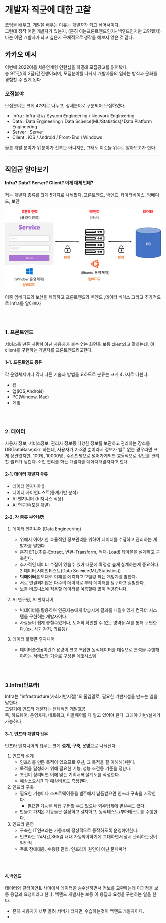# 개발자 직군에 대한 고찰
코딩을 배우고, 개발을 배우는 이유는 개발자가 되고 싶어서이다.   
그런데 정작 어떤 개발자가 있는지, (흔히 아는프론트엔드인지- 백엔드인지만 고민했지)
나는 어떤 개발자가 되고 싶은지 구체적으로 생각을 해보지 않은 것 같다. 

## 카카오 예시
이번에 2022여름 채용연계형 인턴십을 하길래 모집공고를 읽어봤다.    
총 9주간(약 2달)간 진행이되며, 모집분야를 나눠서 개발자들의 일하는 방식과 문화를 경험할 수 있게 된다. 

### 모집분야 
모집분야는 크게 4가지로 나누고, 상세분야로 구분되어 모집하였다. 

- Infra : Infra 개발/ System Engineering / Network Engineering
- Data : Data Engineering / Data Science(ML/Statistics)/ Data Platform Engineering
- Server :  Server
- Client : iOS / Android / Front-End / Windows

물론 개발 분야가 위 분야가 전부는 아니지만, 그래도 이것들 위주로 알아보고자 한다.

---

## 직업군 알아보기 
#### Infra? Data? Server? Client? 이게 대체 먼데?
저는 개발자 종류를 크게 5가지로 나눠봤다. 
프론트엔드, 백엔드, 데이터베이스, 임베디드, 보안 

<p align = center><img src = "../images/0.job/0-1.developmentType.png"></p>

이중 임베디드와 보안을 제외하고 
프론트엔드와  벡엔드 ,데이터 베이스 그리고 추가적으로 Infra를 알아보자 

<br></br>

### 1. 프론트엔드
서비스를 만든 사람이 아닌 사용자가 볼수 있는 화면을 보통 client라고 말하는데, 
이 client를 구현하는 개발자를 프론트엔드라고한다. 

#### 1-1. 프론트엔드 종류 
각 운영체제마다 각자 다른 기술과 방법을 요하므로 분류는 크게 4가지로 나뉜다.
 - 웹
 - 앱(iOS,Android)
 - PC(Window, Mac)
 - 게임

<br></br>

### 2. 데이터 
사용자 정보, 서비스정보, 관리자 정보등 다양한 정보를 보관하고 관리하는 장소를 DB(DataBase)라고 하는데,
사용자가 2~3명 뿐이라서 정보가 별로 없는 경우라면 크게 상관없지만, 100명, 10000명 , 수십만명으로 넘어가게되면 
효율적으로 정보를 관리할 필요가 생긴다.
이런 관리를 하는 개발자를 데이터개발자라고 한다. 

#### 2-1. 데이터 개발자 종류 
 - 데이터 엔지니어()
 - 데이터 사이언티스트(통계기반 분석)
 - AI 엔지니어 (비지니스 적용)
 - AI 연구원(모델 개발)
#### 2-2. 각 종류 부연설명 
1. 데이터 엔지니어 (Data Engineering)
    - 위에서 이야기한 효율적인 정보관리를 위하여 데이터를 수집하고 관리하는 개발자를 말한다.
    - 흔히 ETL(추출-Extract, 변환-Transform, 적재-Load) 테이블을 설계하고 구축한다. 
    - 추가적인 데이터 수집이 있을수 있기 때문에 확정성 높게 설계하는게 중요하다.
2.데이터 사이언티스트(Data Science(ML/Statistics))
   - **빅데이터**를 토대로 미래를 예측하고 모델링 하는 개발자를 말한다.  
   - 서로 연결되지않은 다수의 데이터로 부터 데이터를 탐구하고 실험한다.
   - 보통 비즈니스에 적용할 데이터를 예측할때 많이 적용합니다.
 
3. AI 연구원, AI 엔지니어 
    - 빅테이터를 활용하여 인공지능에게 학습시켜 결과를 내릴수 있게 컴퓨터 시스템을 구현하는 개발자이다. 
    - 사람들이 쉽게 놓칠수있거나, 도저히 확인할 수 없는 영역을 AI를 통해 구현한다.(ex. 사기 감지, 의료등)

4. 데이터 플랫폼 엔지니어
    - 데이터플랫폼이란?: 용량이 크고 복잡한 동적데이터를 대상으로 분석을 수행해야하는 서비스와 기술로 구성된 에코시스템

<br></br>

### 3.Infra(인프라)
Infra는 "infrastructure(사회기반시절)"의 줄임말로, 필요한 기반시설을 만드는 일을 말한다.    
그렇기에 인프라 개발자는 전체적인 개발흐름    
즉, 하드웨어, 운영체제, 네트워크, 미들웨어를 다 알고 있어야 한다. 그래야 기반/설계가 가능하다


#### 3-1. 인프라 개발자 업무 
인프라 엔지니어의 업무는 크게 **설계, 구축, 운영**으로 나눠진다. 
1. 인프라 설계 
    - 인프라를 만든 목적이 있으므로 우선, 그 목적을 잘 이해해야된다.
    - 목적을 달성하기 위해 필요한 기능, 성능 조건등 기준을 정한다. 
    - 조건이 정리되면 이에 맞는 기획서와 설계도를 작성한다. 
    - 예상소요시간 과 예상비용도 측정한다.
2. 인프라 구축
    - 필요한 기능이나 소프트웨어등을 발주해서 납품받으면 인프라 구축을 시작한다.
       - 필요한 기능을 직접 구현할 수도 있으나 외주업체에 맡길수도 있다.
    - 만들고 가져온 기능들은 설정하고 설치하고, 동작테스트/부하테스트를 수행한다. 
3. 인프라 운영
    - 구축한 IT인프라는 가동후에 정상적으로 동작하도록 운영해야한다.
    - 인프라는 24시간,365일 내내 가동되야하기에 교대하면서 상시 관리하는것이 일반적
    - 주로 장애대응, 수용량 관리, 인프라가 원인이 아닌 문제파악

<br></br>

#### 4.백엔드
데이터와 클라이언트 사이에서 데이터을 송수신하면서 정보를 교환하는데 이과정을 보통 응답과 요청이라고 한다.
백엔드 개발자는 보통 이 응답과 요청을 구현하는 일을 한다. 
- 흔히 사용자가 너무 몰려 서버가 터지면, 수습하는것이 백엔드 개발자이다. 
- 


